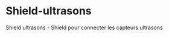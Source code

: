 Shield-ultrasons
================

Shield ultrasons - Shield pour connecter les capteurs ultrasons

